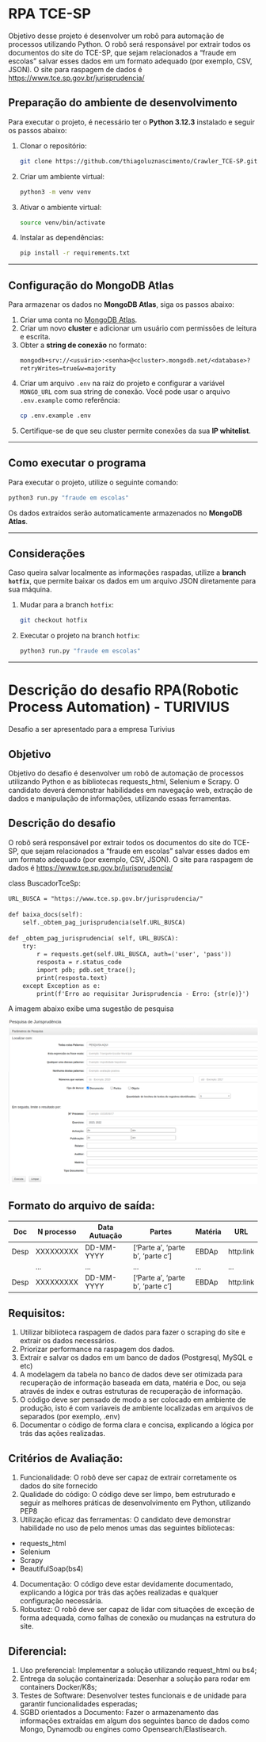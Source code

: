 # RPA TCE-SP
Objetivo desse projeto é desenvolver um robô para automação de processos utilizando Python. O robô será responsável por extrair todos os documentos do site do TCE-SP, que sejam relacionados a “fraude em escolas” salvar esses dados em um formato adequado (por exemplo, CSV, JSON). 
O site para raspagem de dados é https://www.tce.sp.gov.br/jurisprudencia/

## Preparação do ambiente de desenvolvimento  
Para executar o projeto, é necessário ter o **Python 3.12.3** instalado e seguir os passos abaixo:  

1. Clonar o repositório:  
   ```bash
   git clone https://github.com/thiagoluznascimento/Crawler_TCE-SP.git
   ```  

2. Criar um ambiente virtual:  
   ```bash
   python3 -m venv venv
   ```  

3. Ativar o ambiente virtual:  
   ```bash
   source venv/bin/activate
   ```  
4. Instalar as dependências:  
   ```bash
   pip install -r requirements.txt
   ```  
---

## Configuração do MongoDB Atlas  
Para armazenar os dados no **MongoDB Atlas**, siga os passos abaixo:  

1. Criar uma conta no [MongoDB Atlas](https://www.mongodb.com/atlas/database).  
2. Criar um novo **cluster** e adicionar um usuário com permissões de leitura e escrita.  
3. Obter a **string de conexão** no formato:  
   ```
   mongodb+srv://<usuário>:<senha>@<cluster>.mongodb.net/<database>?retryWrites=true&w=majority
   ```  
4. Criar um arquivo `.env` na raiz do projeto e configurar a variável `MONGO_URL` com sua string de conexão. Você pode usar o arquivo `.env.example` como referência:  
   ```bash
   cp .env.example .env
   ```  
5. Certifique-se de que seu cluster permite conexões da sua **IP whitelist**.  

---

## Como executar o programa  
Para executar o projeto, utilize o seguinte comando:  

```bash
python3 run.py "fraude em escolas"
```

Os dados extraídos serão automaticamente armazenados no **MongoDB Atlas**.

---

## Considerações  
Caso queira salvar localmente as informações raspadas, utilize a **branch `hotfix`**, que permite baixar os dados em um arquivo JSON diretamente para sua máquina.  

1. Mudar para a branch `hotfix`:  
   ```bash
   git checkout hotfix
   ```  

2. Executar o projeto na branch `hotfix`:  
   ```bash
   python3 run.py "fraude em escolas"
   ```

---

# Descrição do desafio RPA(Robotic Process Automation) - TURIVIUS

Desafio a ser apresentado para a empresa Turivius

## Objetivo
Objetivo do desafio é desenvolver um robô de automação de processos utilizando Python e as bibliotecas
requests_html, Selenium e Scrapy. O candidato deverá demonstrar habilidades em navegação web, extração de
dados e manipulação de informações, utilizando essas ferramentas.

## Descrição do desafio
O robô será responsável por extrair todos os documentos do site do TCE-SP, que sejam relacionados a “fraude em escolas” salvar esses dados em um formato adequado (por exemplo, CSV, JSON). 
O site para raspagem de dados é https://www.tce.sp.gov.br/jurisprudencia/

class BuscadorTceSp:

    URL_BUSCA = "https://www.tce.sp.gov.br/jurisprudencia/"

    def baixa_docs(self):
        self._obtem_pag_jurisprudencia(self.URL_BUSCA)

    def _obtem_pag_jurisprudencia( self, URL_BUSCA):
        try:
            r = requests.get(self.URL_BUSCA, auth=('user', 'pass'))
            resposta = r.status_code
            import pdb; pdb.set_trace();
            print(resposta.text)
        except Exception as e:    
            print(f'Erro ao requisitar Jurisprudencia - Erro: {str(e)}')



A imagem abaixo exibe uma sugestão de pesquisa

![pesquisa de jurisprudência](image.png)

## Formato do arquivo de saída:

| Doc  | N processo|  Data Autuação |               Partes                  |     Matéria  |    URL     |
|------|-----------|----------------|---------------------------------------|--------------|------------|
| Desp | XXXXXXXXX | DD-MM-YYYY     |  [‘Parte a’, ‘parte b’, ‘parte c’]    |     EBDAp    | http:link  |
|      |    ...    |     ...        |              ...                      |     ...      |   ...      |
| Desp | XXXXXXXXX | DD-MM-YYYY     |  [‘Parte a’, ‘parte b’, ‘parte c’]    |     EBDAp    | http:link  |


## Requisitos:
1. Utilizar biblioteca raspagem de dados para fazer o scraping do site e extrair os dados necessários.
2. Priorizar performance na raspagem dos dados.
3. Extrair e salvar os dados em um banco de dados (Postgresql, MySQL e etc)
4. A modelagem da tabela no banco de dados deve ser otimizada para recuperação de informação baseada em data, matéria e Doc, ou seja através de index e outras estruturas de recuperação de informação.
5. O código deve ser pensado de modo a ser colocado em ambiente de produção, isto é com variaveis de ambiente localizadas em arquivos de separados (por exemplo, .env)
6. Documentar o código de forma clara e concisa, explicando a lógica por trás das ações realizadas.

## Critérios de Avaliação:
1. Funcionalidade: O robô deve ser capaz de extrair corretamente os dados do site fornecido
2. Qualidade do código: O código deve ser limpo, bem estruturado e seguir as melhores práticas de
desenvolvimento em Python, utilizando PEP8
3. Utilização eficaz das ferramentas: O candidato deve demonstrar habilidade no uso de pelo menos umas das seguintes bibliotecas: 
* requests_html 
* Selenium
* Scrapy
* BeautifulSoap(bs4)
4. Documentação: O código deve estar devidamente documentado, explicando a lógica por trás das ações
realizadas e qualquer configuração necessária.
5. Robustez: O robô deve ser capaz de lidar com situações de exceção de forma adequada, como falhas de
conexão ou mudanças na estrutura do site.

## Diferencial:
1. Uso preferencial: Implementar a solução utilizando request_html ou bs4;
2. Entrega da solução containerizada: Desenhar a solução para rodar em containers Docker/K8s;
3. Testes de Software: Desenvolver testes funcionais e de unidade para garantir funcionalidades esperadas;
4. SGBD orientados a Documento: Fazer o armazenamento das informações extraídas em algum dos seguintes banco
de dados como Mongo, Dynamodb ou engines como Opensearch/Elastisearch.

